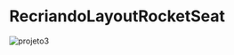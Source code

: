 # RecriandoLayoutRocketSeat



![projeto3](https://user-images.githubusercontent.com/78218571/171277245-ecbb63c5-1eea-45e2-9ee4-a86207454597.jpg)
